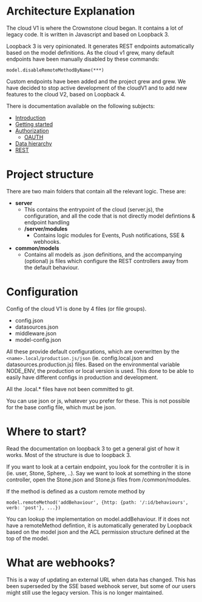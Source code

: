 # Architecture Explanation

The cloud V1 is where the Crownstone cloud began. It contains a lot of legacy code. It is written in Javascript and based on Loopback 3.

Loopback 3 is very opinionated. It generates REST endpoints automatically based on the model definitions. As the cloud v1 grew, many default endpoints
have been manually disabled by these commands:

```
model.disableRemoteMethodByName(***)
```

Custom endpoints have been added and the project grew and grew. We have decided to stop active development of the cloudV1 and to add
new features to the cloud V2, based on Loopback 4.

There is documentation available on the following subjects:

- [Introduction](/docs/README.md)
- [Getting started](/docs/GETTING_STARTED.md)
- [Authorization](/docs/AUTHORIZATION.md)
  - [OAUTH](/docs/AUTHORIZATION.md)
- [Data hierarchy](/docs/DATA_HIERARCHY.md)
- [REST](/docs/REST.md)

# Project structure

There are two main folders that contain all the relevant logic. These are:

- **server**
  - This contains the entrypoint of the cloud (server.js), the configuration, and all the code that is not directly model defintions & endpoint handling
  - **/server/modules**
    - Contains logic modules for Events, Push notifications, SSE & webhooks.
- **common/models**
  - Contains all models as .json definitions, and the accompanying (optional) js files which configure the REST controllers away from the default behaviour.


# Configuration

Config of the cloud V1 is done by 4 files (or file groups).

- config.json
- datasources.json
- middleware.json
- model-config.json

All these provide default configurations, which are overwritten by the `<name>.local/production.js/json` (ie. config.local.json and datasources.production.js) files. Based on the environmental variable NODE_ENV,
the production or local version is used. This done to be able to easily have different configs in production and development.

All the .local.* files have not been committed to git.

You can use json or js, whatever you prefer for these. This is not possible for the base config file, which must be json.

# Where to start?

Read the documentation on loopback 3 to get a general gist of how it works. Most of the structure is due to loopback 3.

If you want to look at a certain endpoint, you look for the controller it is in (ie. user, Stone, Sphere, ..). Say we want to look at something in the stone controller, open the Stone.json and Stone.js files from /common/modules.

If the method is defined as a custom remote method by
```
model.remoteMethod('addBehaviour', {http: {path: '/:id/behaviours', verb: 'post'}, ...})
```
You can lookup the implementation on model.addBehaviour. If it does not have a remoteMethod defintion, it is automatically generated by Loopback based on the model json and
the ACL permission structure defined at the top of the model.

# What are webhooks?

This is a way of updating an external URL when data has changed. This has been superseded by the SSE based webhook server, but some of our users might still use the legacy version.
This is no longer maintained.
